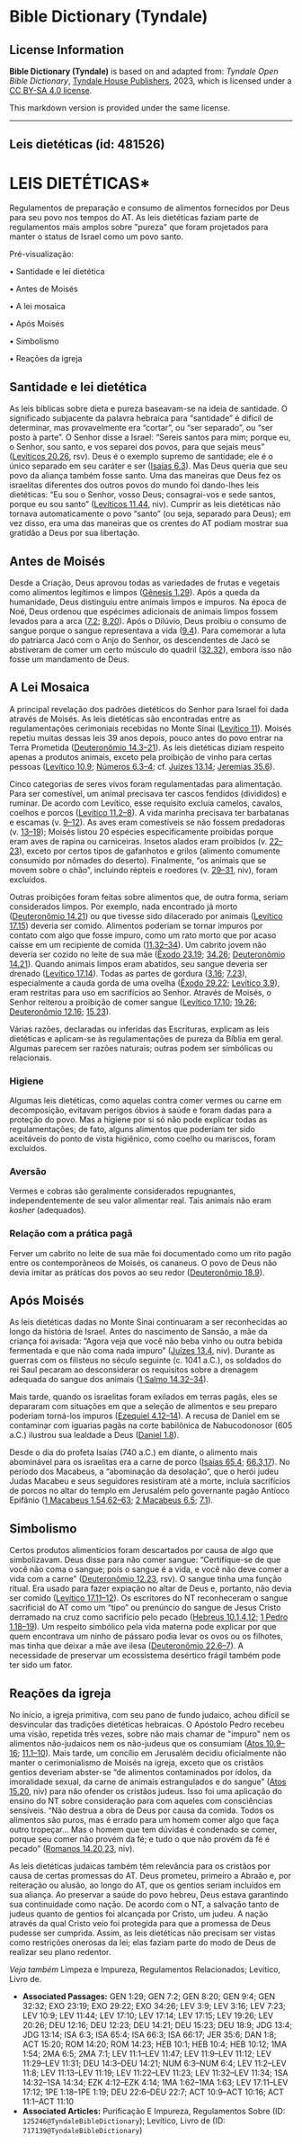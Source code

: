 # Bible Dictionary (Tyndale)

## License Information

**Bible Dictionary (Tyndale)** is based on and adapted from: _Tyndale Open Bible Dictionary_, [Tyndale House Publishers](https://tyndaleopenresources.com/), 2023, which is licensed under a [CC BY-SA 4.0 license](https://creativecommons.org/licenses/by-sa/4.0/legalcode.en).

This markdown version is provided under the same license.



--------------------------------

## Leis dietéticas (id: 481526)

LEIS DIETÉTICAS\*
=================

Regulamentos de preparação e consumo de alimentos fornecidos por Deus para seu povo nos tempos do AT. As leis dietéticas faziam parte de regulamentos mais amplos sobre "pureza" que foram projetados para manter o status de Israel como um povo santo.

Pré\-visualização:

• Santidade e lei dietética

• Antes de Moisés

• A lei mosaica

• Após Moisés

• Simbolismo

• Reações da igreja

Santidade e lei dietética
-------------------------

As leis bíblicas sobre dieta e pureza baseavam\-se na ideia de santidade. O significado subjacente da palavra hebraica para “santidade” é difícil de determinar, mas provavelmente era “cortar”, ou “ser separado”, ou “ser posto à parte”. O Senhor disse a Israel: “Sereis santos para mim; porque eu, o Senhor, sou santo, e vos separei dos povos, para que sejais meus” ([Levíticos 20\.26](https://ref.ly/Lev20:26), rsv). Deus é o exemplo supremo de santidade; ele é o único separado em seu caráter e ser ([Isaías 6\.3](https://ref.ly/Isa6:3)). Mas Deus queria que seu povo da aliança também fosse santo. Uma das maneiras que Deus fez os israelitas diferentes dos outros povos do mundo foi dando\-lhes leis dietéticas: “Eu sou o Senhor, vosso Deus; consagrai\-vos e sede santos, porque eu sou santo” ([Levíticos 11\.44](https://ref.ly/Lev11:44), niv). Cumprir as leis dietéticas não tornava automaticamente o povo “santo” (ou seja, separado para Deus); em vez disso, era uma das maneiras que os crentes do AT podiam mostrar sua gratidão a Deus por sua libertação.

Antes de Moisés
---------------

Desde a Criação, Deus aprovou todas as variedades de frutas e vegetais como alimentos legítimos e limpos ([Gênesis 1\.29](https://ref.ly/Gen1:29)). Após a queda da humanidade, Deus distinguiu entre animais limpos e impuros. Na época de Noé, Deus ordenou que espécimes adicionais de animais limpos fossem levados para a arca ([7\.2](https://ref.ly/Gen7:2); [8\.20](https://ref.ly/Gen8:20)). Após o Dilúvio, Deus proibiu o consumo de sangue porque o sangue representava a vida ([9\.4](https://ref.ly/Gen9:4)). Para comemorar a luta do patriarca Jacó com o Anjo do Senhor, os descendentes de Jacó se abstiveram de comer um certo músculo do quadril ([32\.32](https://ref.ly/Gen32:32)), embora isso não fosse um mandamento de Deus.

A Lei Mosaica
-------------

A principal revelação dos padrões dietéticos do Senhor para Israel foi dada através de Moisés. As leis dietéticas são encontradas entre as regulamentações cerimoniais recebidas no Monte Sinai ([Levítico 11](https://ref.ly/Lev11:1-Lev11:47)). Moisés repetiu muitas dessas leis 39 anos depois, pouco antes do povo entrar na Terra Prometida ([Deuteronômio 14\.3–21](https://ref.ly/Deut14:3-Deut14:21)). As leis dietéticas diziam respeito apenas a produtos animais, exceto pela proibição de vinho para certas pessoas ([Levítico 10\.9](https://ref.ly/Lev10:9); [Números 6\.3–4](https://ref.ly/Num6:3-Num6:4); cf. [Juízes 13\.14](https://ref.ly/Judg13:14); [Jeremias 35\.6](https://ref.ly/Jer35:6)).

Cinco categorias de seres vivos foram regulamentadas para alimentação. Para ser comestível, um animal precisava ter cascos fendidos (divididos) e ruminar. De acordo com Levítico, esse requisito excluía camelos, cavalos, coelhos e porcos ([Levítico 11\.2–8](https://ref.ly/Lev11:2-Lev11:8)). A vida marinha precisava ter barbatanas e escamas (v. [9–12](https://ref.ly/Lev11:9-Lev11:12)). As aves eram comestíveis se não fossem predadoras (v. [13–19](https://ref.ly/Lev11:13-Lev11:19)); Moisés listou 20 espécies especificamente proibidas porque eram aves de rapina ou carniceiras. Insetos alados eram proibidos (v. [22–23](https://ref.ly/Lev11:22-Lev11:23)), exceto por certos tipos de gafanhotos e grilos (alimento comumente consumido por nômades do deserto). Finalmente, “os animais que se movem sobre o chão”, incluindo répteis e roedores (v. [29–31](https://ref.ly/Lev11:29-Lev11:31), niv), foram excluídos.

Outras proibições foram feitas sobre alimentos que, de outra forma, seriam considerados limpos. Por exemplo, nada encontrado já morto ([Deuteronômio 14\.21](https://ref.ly/Deut14:21)) ou que tivesse sido dilacerado por animais ([Levítico 17\.15](https://ref.ly/Lev17:15)) deveria ser comido. Alimentos poderiam se tornar impuros por contato com algo que fosse impuro, como um rato morto que por acaso caísse em um recipiente de comida ([11\.32–34](https://ref.ly/Lev11:32-Lev11:34)). Um cabrito jovem não deveria ser cozido no leite de sua mãe ([Êxodo 23\.19](https://ref.ly/Exod23:19); [34\.26](https://ref.ly/Exod34:26); [Deuteronômio 14\.21](https://ref.ly/Deut14:21)). Quando animais limpos eram abatidos, seu sangue deveria ser drenado ([Levítico 17\.14](https://ref.ly/Lev17:14)). Todas as partes de gordura ([3\.16](https://ref.ly/Lev3:16); [7\.23](https://ref.ly/Lev7:23)), especialmente a cauda gorda de uma ovelha ([Êxodo 29\.22](https://ref.ly/Exod29:22); [Levítico 3\.9](https://ref.ly/Lev3:9)), eram restritas para uso em sacrifícios ao Senhor. Através de Moisés, o Senhor reiterou a proibição de comer sangue ([Levítico 17\.10](https://ref.ly/Lev17:10); [19\.26](https://ref.ly/Lev19:26); [Deuteronômio 12\.16](https://ref.ly/Deut12:16); [15\.23](https://ref.ly/Deut15:23)).

Várias razões, declaradas ou inferidas das Escrituras, explicam as leis dietéticas e aplicam\-se às regulamentações de pureza da Bíblia em geral. Algumas parecem ser razões naturais; outras podem ser simbólicas ou relacionais.

### Higiene

Algumas leis dietéticas, como aquelas contra comer vermes ou carne em decomposição, evitavam perigos óbvios à saúde e foram dadas para a proteção do povo. Mas a higiene por si só não pode explicar todas as regulamentações; de fato, alguns alimentos que poderiam ter sido aceitáveis do ponto de vista higiênico, como coelho ou mariscos, foram excluídos.

### Aversão

Vermes e cobras são geralmente considerados repugnantes, independentemente de seu valor alimentar real. Tais animais não eram *kosher* (adequados).

### Relação com a prática pagã

Ferver um cabrito no leite de sua mãe foi documentado como um rito pagão entre os contemporâneos de Moisés, os cananeus. O povo de Deus não devia imitar as práticas dos povos ao seu redor ([Deuteronômio 18\.9](https://ref.ly/Deut18:9)).

Após Moisés
-----------

As leis dietéticas dadas no Monte Sinai continuaram a ser reconhecidas ao longo da história de Israel. Antes do nascimento de Sansão, a mãe da criança foi avisada: “Agora veja que você não beba vinho ou outra bebida fermentada e que não coma nada impuro” ([Juízes 13\.4](https://ref.ly/Judg13:4), niv). Durante as guerras com os filisteus no século seguinte (c. 1041 a.C.), os soldados do rei Saul pecaram ao desconsiderar os requisitos sobre a drenagem adequada do sangue dos animais ([1 Salmo 14\.32–34](https://ref.ly/1Sam14:32-1Sam14:34)).

Mais tarde, quando os israelitas foram exilados em terras pagãs, eles se depararam com situações em que a seleção de alimentos e seu preparo poderiam torná\-los impuros ([Ezequiel 4\.12–14](https://ref.ly/Ezek4:12-Ezek4:14)). A recusa de Daniel em se contaminar com iguarias pagãs na corte babilônica de Nabucodonosor (605 a.C.) ilustrou sua lealdade a Deus ([Daniel 1\.8](https://ref.ly/Dan1:8)).

Desde o dia do profeta Isaías (740 a.C.) em diante, o alimento mais abominável para os israelitas era a carne de porco ([Isaías 65\.4](https://ref.ly/Isa65:4); [66\.3,17](https://ref.ly/Isa66:3,Isa66:17)). No período dos Macabeus, a “abominação da desolação”, que o herói judeu Judas Macabeu e seus seguidores resistiram até a morte, incluía sacrifícios de porcos no altar do templo em Jerusalém pelo governante pagão Antíoco Epifânio ([1 Macabeus 1\.54,62–63](https://ref.ly/1Macc1:54,1Macc1:62-1Macc1:63); [2 Macabeus 6\.5](https://ref.ly/2Macc6:5); [7\.1](https://ref.ly/2Macc7:1)).

Simbolismo
----------

Certos produtos alimentícios foram descartados por causa de algo que simbolizavam. Deus disse para não comer sangue: “Certifique\-se de que você não coma o sangue; pois o sangue é a vida, e você não deve comer a vida com a carne” ([Deuteronômio 12\.23](https://ref.ly/Deut12:23), rsv). O sangue tinha uma função ritual. Era usado para fazer expiação no altar de Deus e, portanto, não devia ser comido ([Levítico 17\.11–12](https://ref.ly/Lev17:11-Lev17:12)). Os escritores do NT reconheceram o sangue sacrificial do AT como um “tipo” ou prenúncio do sangue de Jesus Cristo derramado na cruz como sacrifício pelo pecado ([Hebreus 10\.1,4,12](https://ref.ly/Heb10:1,Heb10:4,Heb10:12); [1 Pedro 1\.18–19](https://ref.ly/1Pet1:18-1Pet1:19)). Um respeito simbólico pela vida materna pode explicar por que quem encontrava um ninho de pássaro podia levar os ovos ou os filhotes, mas tinha que deixar a mãe ave ilesa ([Deuteronômio 22\.6–7](https://ref.ly/Deut22:6-Deut22:7)). A necessidade de preservar um ecossistema desértico frágil também pode ter sido um fator.

Reações da igreja
-----------------

No início, a igreja primitiva, com seu pano de fundo judaico, achou difícil se desvincular das tradições dietéticas hebraicas. O Apóstolo Pedro recebeu uma visão, repetida três vezes, sobre não mais chamar de "impuro" nem os alimentos não\-judaicos nem os não\-judeus que os consumiam ([Atos 10\.9–16](https://ref.ly/Acts10:9-Acts10:16); [11\.1–10](https://ref.ly/Acts11:1-Acts11:10)). Mais tarde, um concílio em Jerusalém decidiu oficialmente não manter o cerimonialismo de Moisés na igreja, exceto que os cristãos gentios deveriam abster\-se “de alimentos contaminados por ídolos, da imoralidade sexual, da carne de animais estrangulados e do sangue” ([Atos 15\.20](https://ref.ly/Acts15:20), niv) para não ofender os cristãos judeus. Isso foi uma aplicação do ensino do NT sobre consideração para com aqueles com consciências sensíveis. “Não destrua a obra de Deus por causa da comida. Todos os alimentos são puros, mas é errado para um homem comer algo que faça outro tropeçar... Mas o homem que tem dúvidas é condenado se comer, porque seu comer não provém da fé; e tudo o que não provém da fé é pecado” ([Romanos 14\.20,23](https://ref.ly/Rom14:20,Rom14:23), niv).

As leis dietéticas judaicas também têm relevância para os cristãos por causa de certas promessas do AT. Deus prometeu, primeiro a Abraão e, por reiteração ou alusão, ao longo do AT, que os gentios seriam incluídos em sua aliança. Ao preservar a saúde do povo hebreu, Deus estava garantindo sua continuidade como nação. De acordo com o NT, a salvação tanto de judeus quanto de gentios foi alcançada por Cristo, um judeu. A nação através da qual Cristo veio foi protegida para que a promessa de Deus pudesse ser cumprida. Assim, as leis dietéticas não precisam ser vistas como restrições onerosas da lei; elas faziam parte do modo de Deus de realizar seu plano redentor.

*Veja também* Limpeza e Impureza, Regulamentos Relacionados; Levítico, Livro de.

* **Associated Passages:** GEN 1:29; GEN 7:2; GEN 8:20; GEN 9:4; GEN 32:32; EXO 23:19; EXO 29:22; EXO 34:26; LEV 3:9; LEV 3:16; LEV 7:23; LEV 10:9; LEV 11:44; LEV 17:10; LEV 17:14; LEV 17:15; LEV 19:26; LEV 20:26; DEU 12:16; DEU 12:23; DEU 14:21; DEU 15:23; DEU 18:9; JDG 13:4; JDG 13:14; ISA 6:3; ISA 65:4; ISA 66:3; ISA 66:17; JER 35:6; DAN 1:8; ACT 15:20; ROM 14:20; ROM 14:23; HEB 10:1; HEB 10:4; HEB 10:12; 1MA 1:54; 2MA 6:5; 2MA 7:1; LEV 11:1–LEV 11:47; LEV 11:9–LEV 11:12; LEV 11:29–LEV 11:31; DEU 14:3–DEU 14:21; NUM 6:3–NUM 6:4; LEV 11:2–LEV 11:8; LEV 11:13–LEV 11:19; LEV 11:22–LEV 11:23; LEV 11:32–LEV 11:34; 1SA 14:32–1SA 14:34; EZK 4:12–EZK 4:14; 1MA 1:62–1MA 1:63; LEV 17:11–LEV 17:12; 1PE 1:18–1PE 1:19; DEU 22:6–DEU 22:7; ACT 10:9–ACT 10:16; ACT 11:1–ACT 11:10
* **Associated Articles:** Purificação E Impureza, Regulamentos Sobre (ID: `125246@TyndaleBibleDictionary`); Levítico, Livro de (ID: `717139@TyndaleBibleDictionary`)

